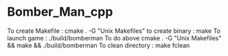 # Bomber_Man_cpp
To create Makefile :
    cmake . -G "Unix Makefiles"
to create binary :
    make
To launch game :
    ./build/bomberman
To do above
    cmake . -G "Unix Makefiles" && make && ./build/bomberman
To clean directory :
    make fclean
